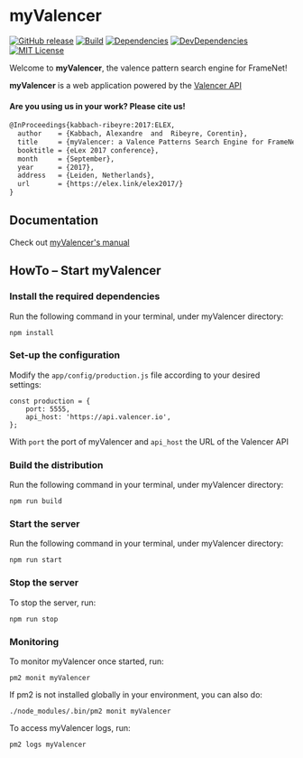 # myValencer
[![GitHub release][release-image]][release-url]
[![Build][travis-image]][travis-url]
[![Dependencies][david-image]][david-url]
[![DevDependencies][david-dev-dep-image]][david-dev-url]
[![MIT License][license-image]][license-url]

Welcome to **myValencer**, the valence pattern search engine for FrameNet!

**myValencer** is a web application powered by the [Valencer API](https://github.com/akb89/valencer)

#### Are you using us in your work? Please cite us!
```latex
@InProceedings{kabbach-ribeyre:2017:ELEX,
  author    = {Kabbach, Alexandre  and  Ribeyre, Corentin},
  title     = {myValencer: a Valence Patterns Search Engine for FrameNet},
  booktitle = {eLex 2017 conference},
  month     = {September},
  year      = {2017},
  address   = {Leiden, Netherlands},
  url       = {https://elex.link/elex2017/}
}
```

## Documentation
Check out [myValencer's manual]()

## HowTo &ndash; Start myValencer

### Install the required dependencies
Run the following command in your terminal, under myValencer directory:
```
npm install
```

### Set-up the configuration
Modify the `app/config/production.js` file according to your desired settings:
```
const production = {
    port: 5555,
    api_host: 'https://api.valencer.io',
};
```
With `port` the port of myValencer and `api_host` the URL of the Valencer API

### Build the distribution
Run the following command in your terminal, under myValencer directory:
```
npm run build
```

### Start the server
Run the following command in your terminal, under myValencer directory:
```
npm run start
```

### Stop the server
To stop the server, run:
```
npm run stop
```

### Monitoring
To monitor myValencer once started, run:
```
pm2 monit myValencer
```
If pm2 is not installed globally in your environment, you can also do:
```
./node_modules/.bin/pm2 monit myValencer
```

To access myValencer logs, run:
```
pm2 logs myValencer
```

[release-image]:https://img.shields.io/github/release/akb89/myvalencer.svg?style=flat-square
[release-url]:https://github.com/akb89/myvalencer/releases/latest
[travis-image]:https://img.shields.io/travis/akb89/myvalencer.svg?style=flat-square
[travis-url]:https://travis-ci.org/akb89/myvalencer
[coverage-image]:https://img.shields.io/coveralls/akb89/myvalencer/master.svg?style=flat-square
[coverage-url]:https://coveralls.io/github/akb89/myvalencer?branch=master
[license-image]:http://img.shields.io/badge/license-MIT-000000.svg?style=flat-square
[license-url]:LICENSE.txt
[david-url]: https://david-dm.org/akb89/myvalencer
[david-image]: https://david-dm.org/akb89/myvalencer.svg?style=flat-square
[david-dev-dep-image]: https://img.shields.io/david/dev/akb89/myvalencer.svg?style=flat-square
[david-dev-url]: https://david-dm.org/akb89/myvalencer?type=dev
